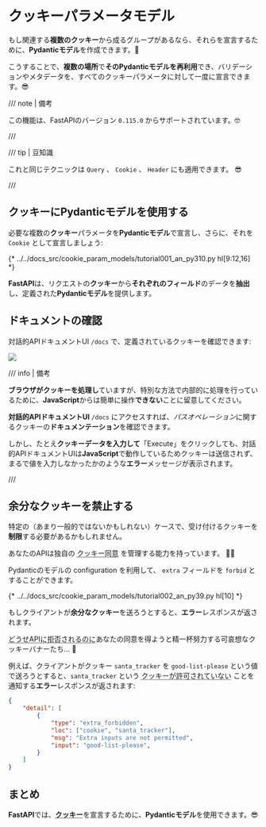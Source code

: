 # クッキーパラメータモデル

もし関連する**複数のクッキー**から成るグループがあるなら、それらを宣言するために、**Pydanticモデル**を作成できます。🍪

こうすることで、**複数の場所**で**そのPydanticモデルを再利用**でき、バリデーションやメタデータを、すべてのクッキーパラメータに対して一度に宣言できます。😎

/// note | 備考

この機能は、FastAPIのバージョン `0.115.0` からサポートされています。🤓

///

/// tip | 豆知識

これと同じテクニックは `Query` 、 `Cookie` 、 `Header` にも適用できます。 😎

///

## クッキーにPydanticモデルを使用する

必要な複数の**クッキー**パラメータを**Pydanticモデル**で宣言し、さらに、それを `Cookie` として宣言しましょう:

{* ../../docs_src/cookie_param_models/tutorial001_an_py310.py hl[9:12,16] *}

**FastAPI**は、リクエストの**クッキー**から**それぞれのフィールド**のデータを**抽出**し、定義された**Pydanticモデル**を提供します。

## ドキュメントの確認

対話的APIドキュメントUI `/docs` で、定義されているクッキーを確認できます:

<div class="screenshot">
<img src="/img/tutorial/cookie-param-models/image01.png">
</div>

/// info | 備考


**ブラウザがクッキーを処理し**ていますが、特別な方法で内部的に処理を行っているために、**JavaScript**からは簡単に操作**できない**ことに留意してください。

**対話的APIドキュメントUI** `/docs` にアクセスすれば、*パスオペレーション*に関するクッキーの**ドキュメンテーション**を確認できます。

しかし、たとえ**クッキーデータを入力して**「Execute」をクリックしても、対話的APIドキュメントUIは**JavaScript**で動作しているためクッキーは送信されず、まるで値を入力しなかったかのような**エラー**メッセージが表示されます。

///

## 余分なクッキーを禁止する

特定の（あまり一般的ではないかもしれない）ケースで、受け付けるクッキーを**制限**する必要があるかもしれません。

あなたのAPIは独自の <abbr title="念のためですが、これはジョークです。クッキー同意とは関係ありませんが、APIでさえ不適切なクッキーを拒否できるとは愉快ですね。クッキーでも食べてでください。🍪 （原文: This is a joke, just in case. It has nothing to do with cookie consents, but it's funny that even the API can now reject the poor cookies. Have a cookie. 🍪）">クッキー同意</abbr> を管理する能力を持っています。 🤪🍪

Pydanticのモデルの configuration を利用して、 `extra` フィールドを `forbid` とすることができます。

{* ../../docs_src/cookie_param_models/tutorial002_an_py39.py hl[10] *}

もしクライアントが**余分なクッキー**を送ろうとすると、**エラー**レスポンスが返されます。

<abbr title="これもジョークです。気にしないでください。クッキーのお供にコーヒーでも飲んでください。☕ （原文: This is another joke. Don't pay attention to me. Have some coffee for your cookie. ☕）">どうせAPIに拒否されるのに</abbr>あなたの同意を得ようと精一杯努力する可哀想なクッキーバナーたち... 🍪

例えば、クライアントがクッキー `santa_tracker` を `good-list-please` という値で送ろうとすると、`santa_tracker` という <abbr title="サンタはクッキー不足を良しとはしないでしょう。🎅 はい、クッキージョークはもう止めておきます。（原文: Santa disapproves the lack of cookies. 🎅 Okay, no more cookie jokes.）">クッキーが許可されていない</abbr> ことを通知する**エラー**レスポンスが返されます:

```json
{
    "detail": [
        {
            "type": "extra_forbidden",
            "loc": ["cookie", "santa_tracker"],
            "msg": "Extra inputs are not permitted",
            "input": "good-list-please",
        }
    ]
}
```

## まとめ

**FastAPI**では、<abbr title="帰ってしまう前に最後のクッキーをどうぞ。🍪 （原文: Have a last cookie before you go. 🍪）">**クッキー**</abbr>を宣言するために、**Pydanticモデル**を使用できます。😎
